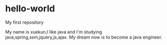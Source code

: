 # hello-world
My first repository

My name is xuekun,I like java and I'm studying java,spring,ssm,jquery,js,ajax. My dream now is to become a java engineer.

